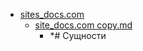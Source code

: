 - <a href = "E:\Node_projects\Node_Way\NBase\_Md\_Index\_II_level\content\Docs\sites_docs.com\cat.sites_docs.com\dir.sites_docs.com.md">sites_docs.com</a>
    - <a href = "E:\Node_projects\Node_Way\NBase\_Md\_Index\_II_level\content\Docs\sites_docs.com\site_docs.com copy.md">site_docs.com copy.md</a>
        - *# Сущности
